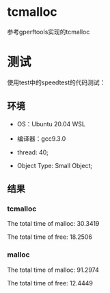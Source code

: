 # tcmalloc
参考gperftools实现的tcmalloc
# 测试
使用test中的speedtest的代码测试：
## 环境
- OS：Ubuntu 20.04 WSL

- 编译器：gcc9.3.0

- thread: 40; 

- Object Type: Small Object;
## 结果
### tcmalloc 

The total time of malloc: 30.3419

The total time of free: 18.2506

### malloc

The total time of malloc: 91.2974

The total time of free: 12.4449

